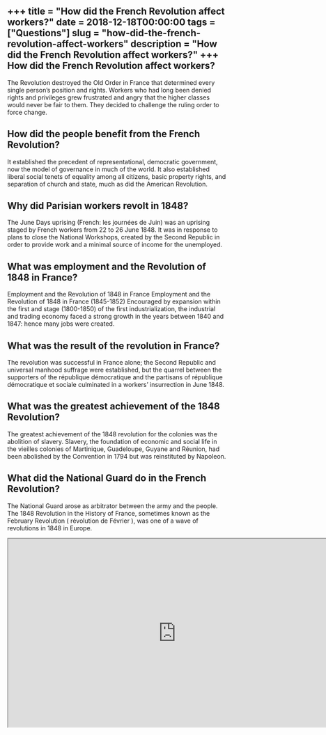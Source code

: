 +++
title = "How did the French Revolution affect workers?"
date = 2018-12-18T00:00:00
tags = ["Questions"]
slug = "how-did-the-french-revolution-affect-workers"
description = "How did the French Revolution affect workers?"
+++
How did the French Revolution affect workers?
---------------------------------------------

The Revolution destroyed the Old Order in France that determined every single person’s position and rights. Workers who had long been denied rights and privileges grew frustrated and angry that the higher classes would never be fair to them. They decided to challenge the ruling order to force change.

How did the people benefit from the French Revolution?
------------------------------------------------------

It established the precedent of representational, democratic government, now the model of governance in much of the world. It also established liberal social tenets of equality among all citizens, basic property rights, and separation of church and state, much as did the American Revolution.

Why did Parisian workers revolt in 1848?
----------------------------------------

The June Days uprising (French: les journées de Juin) was an uprising staged by French workers from 22 to 26 June 1848. It was in response to plans to close the National Workshops, created by the Second Republic in order to provide work and a minimal source of income for the unemployed.

What was employment and the Revolution of 1848 in France?
---------------------------------------------------------

Employment and the Revolution of 1848 in France Employment and the Revolution of 1848 in France (1845-1852) Encouraged by expansion within the first and stage (1800-1850) of the first industrialization, the industrial and trading economy faced a strong growth in the years between 1840 and 1847: hence many jobs were created.

What was the result of the revolution in France?
------------------------------------------------

The revolution was successful in France alone; the Second Republic and universal manhood suffrage were established, but the quarrel between the supporters of the république démocratique and the partisans of république démocratique et sociale culminated in a workers’ insurrection in June 1848.

What was the greatest achievement of the 1848 Revolution?
---------------------------------------------------------

The greatest achievement of the 1848 revolution for the colonies was the abolition of slavery. Slavery, the foundation of economic and social life in the vieilles colonies of Martinique, Guadeloupe, Guyane and Réunion, had been abolished by the Convention in 1794 but was reinstituted by Napoleon.

What did the National Guard do in the French Revolution?
--------------------------------------------------------

The National Guard arose as arbitrator between the army and the people. The 1848 Revolution in the History of France, sometimes known as the February Revolution ( révolution de Février ), was one of a wave of revolutions in 1848 in Europe.

<iframe allow="accelerometer; autoplay; clipboard-write; encrypted-media; gyroscope; picture-in-picture" allowfullscreen="" class="__youtube_prefs__  epyt-is-override  no-lazyload" data-no-lazy="1" data-origheight="433" data-origwidth="770" data-skipgform_ajax_framebjll="" height="433" id="_ytid_62934" loading="lazy" src="https://www.youtube.com/embed/rN5tw8vYoTM?enablejsapi=1&autoplay=0&cc_load_policy=0&cc_lang_pref=&iv_load_policy=1&loop=0&modestbranding=0&rel=1&fs=1&playsinline=0&autohide=2&theme=dark&color=red&controls=1&" title="YouTube player" width="770"></iframe>